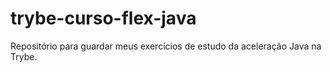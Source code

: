 # trybe-curso-flex-java
Repositório para guardar meus exercícios de estudo da aceleração Java na Trybe.
